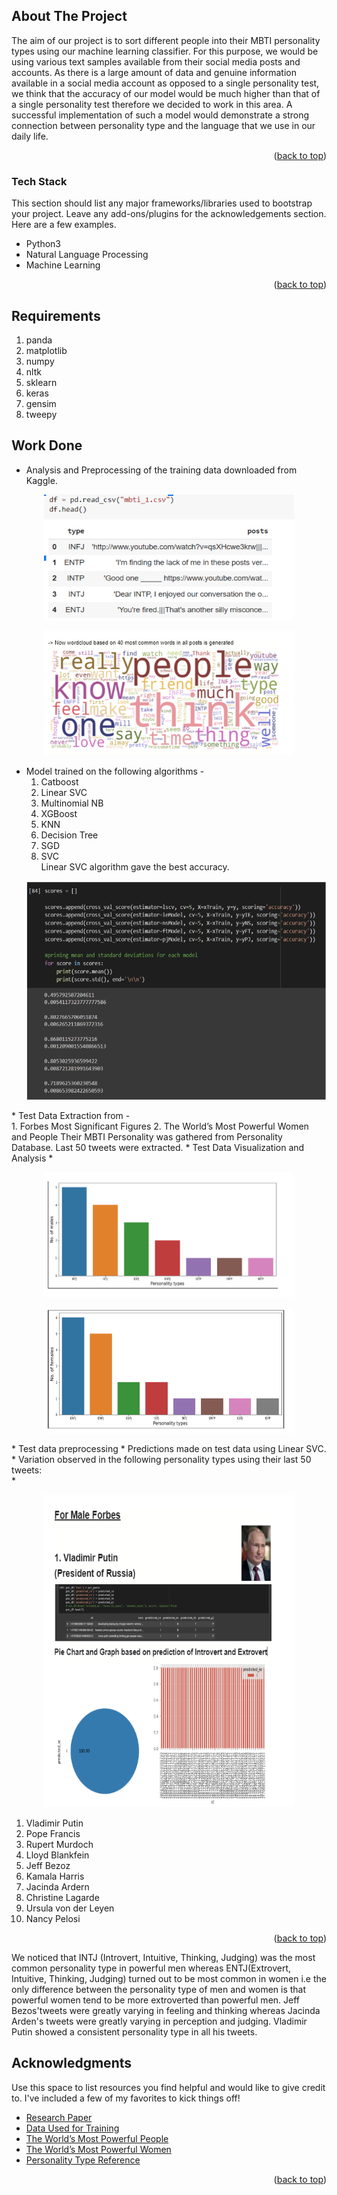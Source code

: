 <div id="top"></div>
<!--
*** Thanks for checking out the Best-README-Template. If you have a suggestion
*** that would make this better, please fork the repo and create a pull request
*** or simply open an issue with the tag "enhancement".
*** Don't forget to give the project a star!
*** Thanks again! Now go create something AMAZING! :D
-->



<!-- PROJECT SHIELDS -->
<!--
*** I'm using markdown "reference style" links for readability.
*** Reference links are enclosed in brackets [ ] instead of parentheses ( ).
*** See the bottom of this document for the declaration of the reference variables
*** for contributors-url, forks-url, etc. This is an optional, concise syntax you may use.
*** https://www.markdownguide.org/basic-syntax/#reference-style-links
-->


</div>

<!-- ABOUT THE PROJECT -->
## About The Project

The aim of our project is to sort different people into their MBTI personality types using our machine learning classifier. For this purpose, we would be using various text samples available from their social media posts and accounts. As there is a large amount of data and genuine information available in a social media account as opposed to a single personality test, we think that the accuracy of our model would be much higher than that of a single personality test therefore we decided to work in this area. A successful implementation of such a model would demonstrate a strong connection between personality type and the language that we use in our daily life. 

<p align="right">(<a href="#top">back to top</a>)</p>


### Tech Stack

This section should list any major frameworks/libraries used to bootstrap your project. Leave any add-ons/plugins for the acknowledgements section. Here are a few examples.

* Python3
* Natural Language Processing
* Machine Learning

<p align="right">(<a href="#top">back to top</a>)</p>



## Requirements 
   1. panda 
   2. matplotlib
   3. numpy
   4. nltk
   5. sklearn
   6. keras
   7. gensim
   8. tweepy



<!-- CONTRIBUTING -->
## Work Done

* Analysis and Preprocessing of the training data downloaded from Kaggle.
<p align="center">
  <img src="images/vs ai.PNG"  height=200 width =400/>
</p>
<p align="center">
  <img src="images/wordcloud.PNG"  height=200 width =400/>
</p>


* Model trained on the following algorithms - <br>
   1. Catboost
   2. Linear SVC
   3. Multinomial NB
   4. XGBoost
   5. KNN
   6. Decision Tree
   7. SGD
   8. SVC <br>
  Linear SVC algorithm gave the best accuracy.
  <p align="center">
  <img src="images/linear svc.PNG" height=350 width= 500 />
</p>
* Test Data Extraction from - <br> 
   1. Forbes Most Significant Figures
   2. The World’s Most Powerful Women and People
  Their MBTI Personality was gathered from Personality Database.
  Last 50 tweets were extracted.
* Test Data Visualization and Analysis
* <p align="center">
  <img src="images/male test.PNG"  height=200 width =400/>
</p>
<p align="center">
  <img src="images/female test.PNG"  height=200 width =400/>
</p>
* Test data preprocessing
* Predictions made on test data using Linear SVC.
* Variation observed in the following personality types using their last 50 tweets:<br>
*  <p align="center">
     <img src="images/putin.PNG"  height=500 width =400>
   </p>
   <ol>
     <li> Vladimir Putin</li>
     <li> Pope Francis</li>
     <li>Rupert Murdoch</li>
     <li>Lloyd Blankfein</li>
     <li>Jeff Bezoz</li>
     <li>Kamala Harris</li>
     <li>Jacinda Ardern</li>
     <li>Christine Lagarde</li>
     <li>Ursula von der Leyen</li>
     <li>Nancy Pelosi</li>
   </ol>


<p align="right">(<a href="#top">back to top</a>)</p>

We noticed that INTJ (Introvert, Intuitive, Thinking, Judging)  was the most common personality type in powerful men whereas ENTJ(Extrovert, Intuitive, Thinking, Judging)   turned out to be most common in women i.e the only difference between the personality type of men and women is that powerful women tend to be more extroverted than powerful men. Jeff Bezos'tweets were greatly varying in feeling and thinking whereas Jacinda Arden's tweets were greatly varying in perception and judging. Vladimir Putin showed a consistent personality type in all his tweets.



<!-- ACKNOWLEDGMENTS -->
## Acknowledgments

Use this space to list resources you find helpful and would like to give credit to. I've included a few of my favorites to kick things off!

* [Research Paper](https://web.stanford.edu/class/archive/cs/cs224n/cs224n.1184/reports/6839354.pdf)
* [Data Used for Training](https://www.kaggle.com/datasnaek/mbti-type)
* [The World’s Most Powerful People](https://www.forbes.com/powerful-people/list/#tab:overall)
* [The World’s Most Powerful Women](https://www.forbes.com/power-women/list/3/#tab:overall)
* [Personality Type Reference](https://www.personality-database.com/vote)

<p align="right">(<a href="#top">back to top</a>)</p>
